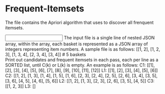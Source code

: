 # Frequent-Itemsets
The file contains the Apriori algorithm that uses to discover all frenquent itemsets.

<Input>
The input file is a single line of nested JSON array, within the array, each basket is represented as a JSON array of integers representing item numbers. A sample file is as follows:
[[1, 2], [1, 2, 3], [1, 3, 4], [2, 3, 4], [3, 4]] # 5 baskets </br>

<Output>
Print out candidates and frequent itemsets in each pass, each per line as a SORTED list, until C(k) or L(k) is empty. An example is as follows:
C1: [[1], [2], [3], [4], [5], [6], [7], [8], [9], [10], [11], [12]]
L1: [[1], [2], [3], [4], [5], [6]]
C2: [[1, 2], [1, 3], [1, 4], [1, 5], [1, 6], [2, 3], [2, 4], [2, 5], [2, 6], [3, 4], [3, 5], [3, 6], [4, 5], [4, 6], [5, 6]]
L2: [[1, 2], [1, 3], [2, 3], [2, 6], [3, 5], [4, 5]]
C3: [[1, 2, 3]]
L3: []

